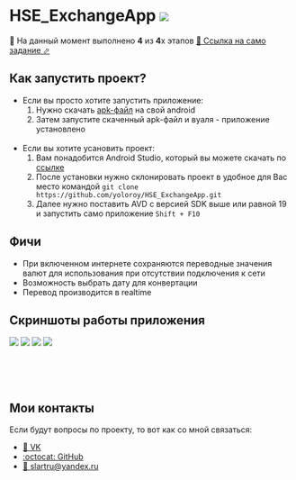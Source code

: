 # HSE_ExchangeApp ![](https://github.com/yoloroy/HSE_ExchangeApp/blob/9abc5114db681ce36a05ce24907ce1bb821a700f/app/src/main/res/mipmap-mdpi/ic_launcher_round.png)
🎉 На данный момент выполнено <b>4</b> из <b>4</b>х этапов
[📄 Ссылка на само задание ⬀](https://cs.hse.ru/mobile/2020/android)

## Как запустить проект?
- Если вы просто хотите запустить приложение:
  1. Нужно скачать [apk-файл](https://github.com/yoloroy/HSE_ExchangeApp/raw/master/app/build/outputs/apk/debug/app-debug.apk) на свой android
  1. Затем запустите скаченный apk-файл и вуаля - приложение установлено
  <br>
- Если вы хотите усановить проект:
  1. Вам понадобится Android Studio, который вы можете скачать по [ссылке](https://developer.android.com/studio?hl=ru)
  1. После установки нужно склонировать проект в удобное для Вас место командой `git clone https://github.com/yoloroy/HSE_ExchangeApp.git`
  1. Далее нужно поставить AVD с версией SDK выше или равной 19 и запустить само приложение `Shift + F10`

## Фичи
- При включенном интернете сохраняются переводные значения валют для использования при отсутствии подключения к сети
- Возможность выбрать дату для конвертации
- Перевод производится в realtime

## Скриншоты работы приложения
![](https://github.com/yoloroy/HSE_ExchangeApp/blob/master/screenshots/2020-06-03_23-19-26.png)
![](https://github.com/yoloroy/HSE_ExchangeApp/blob/master/screenshots/2020-06-03_23-20-55.png)
![](https://github.com/yoloroy/HSE_ExchangeApp/blob/master/screenshots/2020-06-03_23-21-21.png)
![](https://github.com/yoloroy/HSE_ExchangeApp/blob/master/screenshots/2020-06-03_23-22-27.png)

<br><br><br>
## Мои контакты
Если будут вопросы по проекту, то вот как со мной связаться: 
- [👥 VK](https://vk.com/slartak)
- [:octocat: GitHub](https://github.com/yoloroy)
- [📧 slartru@yandex.ru](mailto:slartru@yandex.ru)
